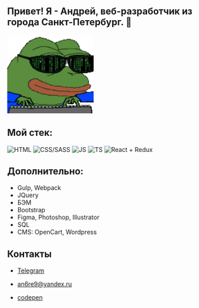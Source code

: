 
## Привет! Я - Андрей, веб-разработчик из города Санкт-Петербург. 👋


<img  width="200" height="180" src="https://raw.githubusercontent.com/an6re9/an6re9/5ddffc672c6a1ddb8900c033a4c4dfe90c511ad6/soulja-boy-pepe.gif">


## Мой стек: ##

![HTML](https://img.shields.io/static/v1?label=&message=HTML&color="#4591d1")
![CSS/SASS](https://img.shields.io/static/v1?label=&message=CSS/SASS&color=4591d1)
![JS](https://img.shields.io/static/v1?label=&message=JS&color=f17532)
![TS](https://img.shields.io/static/v1?label=&message=TS&color=8435ce)
![React + Redux](https://img.shields.io/static/v1?label=&message=React/Redux&color=d74242)

## Дополнительно: ##
- Gulp, Webpack
- JQuery
- БЭМ
- Bootstrap
- Figma, Photoshop, Illustrator
- SQL
- CMS: OpenCart, Wordpress

## Контакты ##
- [Telegram](https://t.me/an6re9)
- an6re9@yandex.ru

- [codepen](https://codepen.io/an6re9)

